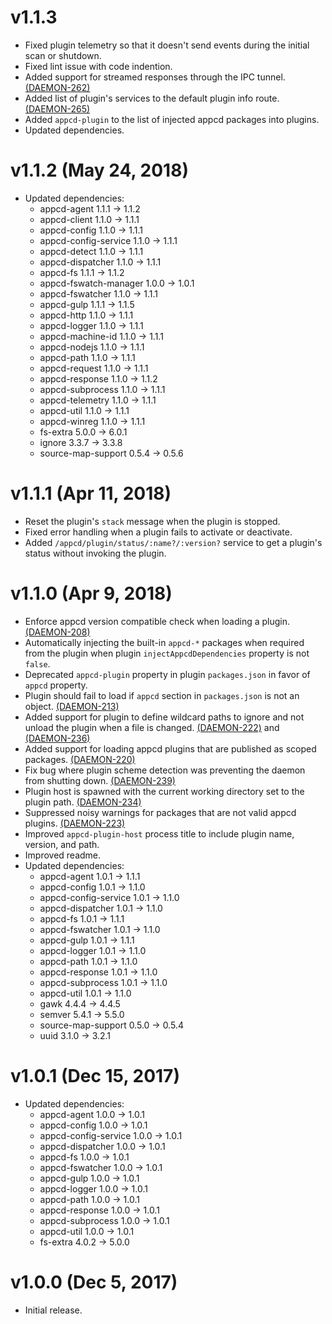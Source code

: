 # v1.1.3

 * Fixed plugin telemetry so that it doesn't send events during the initial scan or shutdown.
 * Fixed lint issue with code indention.
 * Added support for streamed responses through the IPC tunnel.
   [(DAEMON-262)](https://jira.appcelerator.org/browse/DAEMON-262)
 * Added list of plugin's services to the default plugin info route.
   [(DAEMON-265)](https://jira.appcelerator.org/browse/DAEMON-265)
 * Added `appcd-plugin` to the list of injected appcd packages into plugins.
 * Updated dependencies.

# v1.1.2 (May 24, 2018)

 * Updated dependencies:
   - appcd-agent 1.1.1 -> 1.1.2
   - appcd-client 1.1.0 -> 1.1.1
   - appcd-config 1.1.0 -> 1.1.1
   - appcd-config-service 1.1.0 -> 1.1.1
   - appcd-detect 1.1.0 -> 1.1.1
   - appcd-dispatcher 1.1.0 -> 1.1.1
   - appcd-fs 1.1.1 -> 1.1.2
   - appcd-fswatch-manager 1.0.0 -> 1.0.1
   - appcd-fswatcher 1.1.0 -> 1.1.1
   - appcd-gulp 1.1.1 -> 1.1.5
   - appcd-http 1.1.0 -> 1.1.1
   - appcd-logger 1.1.0 -> 1.1.1
   - appcd-machine-id 1.1.0 -> 1.1.1
   - appcd-nodejs 1.1.0 -> 1.1.1
   - appcd-path 1.1.0 -> 1.1.1
   - appcd-request 1.1.0 -> 1.1.1
   - appcd-response 1.1.0 -> 1.1.2
   - appcd-subprocess 1.1.0 -> 1.1.1
   - appcd-telemetry 1.1.0 -> 1.1.1
   - appcd-util 1.1.0 -> 1.1.1
   - appcd-winreg 1.1.0 -> 1.1.1
   - fs-extra 5.0.0 -> 6.0.1
   - ignore 3.3.7 -> 3.3.8
   - source-map-support 0.5.4 -> 0.5.6

# v1.1.1 (Apr 11, 2018)

 * Reset the plugin's `stack` message when the plugin is stopped.
 * Fixed error handling when a plugin fails to activate or deactivate.
 * Added `/appcd/plugin/status/:name?/:version?` service to get a plugin's status without invoking
   the plugin.

# v1.1.0 (Apr 9, 2018)

 * Enforce appcd version compatible check when loading a plugin.
   [(DAEMON-208)](https://jira.appcelerator.org/browse/DAEMON-208)
 * Automatically injecting the built-in `appcd-*` packages when required from the plugin when
   plugin `injectAppcdDependencies` property is not `false`.
 * Deprecated `appcd-plugin` property in plugin `packages.json` in favor of `appcd` property.
 * Plugin should fail to load if `appcd` section in `packages.json` is not an object.
   [(DAEMON-213)](https://jira.appcelerator.org/browse/DAEMON-213)
 * Added support for plugin to define wildcard paths to ignore and not unload the plugin when a
   file is changed. [(DAEMON-222)](https://jira.appcelerator.org/browse/DAEMON-222) and
   [(DAEMON-236)](https://jira.appcelerator.org/browse/DAEMON-236)
 * Added support for loading appcd plugins that are published as scoped packages.
   [(DAEMON-220)](https://jira.appcelerator.org/browse/DAEMON-220)
 * Fix bug where plugin scheme detection was preventing the daemon from shutting down.
   [(DAEMON-239)](https://jira.appcelerator.org/browse/DAEMON-239)
 * Plugin host is spawned with the current working directory set to the plugin path.
   [(DAEMON-234)](https://jira.appcelerator.org/browse/DAEMON-234)
 * Suppressed noisy warnings for packages that are not valid appcd plugins.
   [(DAEMON-223)](https://jira.appcelerator.org/browse/DAEMON-223)
 * Improved `appcd-plugin-host` process title to include plugin name, version, and path.
 * Improved readme.
 * Updated dependencies:
   - appcd-agent 1.0.1 -> 1.1.1
   - appcd-config 1.0.1 -> 1.1.0
   - appcd-config-service 1.0.1 -> 1.1.0
   - appcd-dispatcher 1.0.1 -> 1.1.0
   - appcd-fs 1.0.1 -> 1.1.1
   - appcd-fswatcher 1.0.1 -> 1.1.0
   - appcd-gulp 1.0.1 -> 1.1.1
   - appcd-logger 1.0.1 -> 1.1.0
   - appcd-path 1.0.1 -> 1.1.0
   - appcd-response 1.0.1 -> 1.1.0
   - appcd-subprocess 1.0.1 -> 1.1.0
   - appcd-util 1.0.1 -> 1.1.0
   - gawk 4.4.4 -> 4.4.5
   - semver 5.4.1 -> 5.5.0
   - source-map-support 0.5.0 -> 0.5.4
   - uuid 3.1.0 -> 3.2.1

# v1.0.1 (Dec 15, 2017)

 * Updated dependencies:
   - appcd-agent 1.0.0 -> 1.0.1
   - appcd-config 1.0.0 -> 1.0.1
   - appcd-config-service 1.0.0 -> 1.0.1
   - appcd-dispatcher 1.0.0 -> 1.0.1
   - appcd-fs 1.0.0 -> 1.0.1
   - appcd-fswatcher 1.0.0 -> 1.0.1
   - appcd-gulp 1.0.0 -> 1.0.1
   - appcd-logger 1.0.0 -> 1.0.1
   - appcd-path 1.0.0 -> 1.0.1
   - appcd-response 1.0.0 -> 1.0.1
   - appcd-subprocess 1.0.0 -> 1.0.1
   - appcd-util 1.0.0 -> 1.0.1
   - fs-extra 4.0.2 -> 5.0.0

# v1.0.0 (Dec 5, 2017)

 - Initial release.
